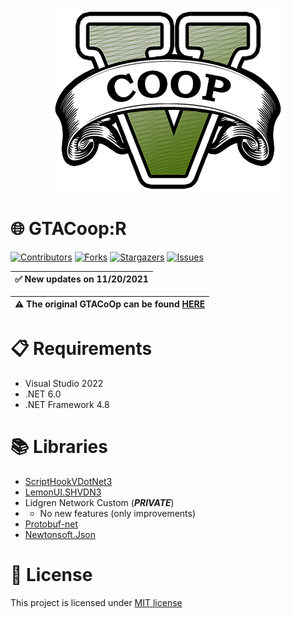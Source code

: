 <p align="center">
  <img src="Images/LOGO.png?raw=true" alt="GTACoop:R Image"/>
</p>

# 🌐 GTACoop:R
[![Contributors][contributors-shield]][contributors-url]
[![Forks][forks-shield]][forks-url]
[![Stargazers][stars-shield]][stars-url]
[![Issues][issues-shield]][issues-url]

| ✅ New updates on 11/20/2021 |
| --- |

| ⚠️ The original GTACoOp can be found [HERE](https://gtacoop.com/) |
| --- |


# 📋 Requirements
- Visual Studio 2022
- .NET 6.0
- .NET Framework 4.8

# 📚 Libraries
- [ScriptHookVDotNet3](https://github.com/crosire/scripthookvdotnet/tree/9edc0871bd857616a39055cbd31b33f6c2b8160e)
- [LemonUI.SHVDN3](https://github.com/justalemon/LemonUI/tree/1342949cd19eaa4115990793311681ea1568054c)
- Lidgren Network Custom (***PRIVATE***)
- - No new features (only improvements)
- [Protobuf-net](https://www.nuget.org/packages/protobuf-net/2.4.6)
- [Newtonsoft.Json](https://www.nuget.org/packages/Newtonsoft.Json/13.0.1)

# 📝 License
This project is licensed under [MIT license](https://github.com/GTACoop-R/GTACoop-R/blob/main/LICENSE)

[contributors-shield]: https://img.shields.io/github/contributors/GTACoop-R/GTACoop-R.svg?style=for-the-badge
[contributors-url]: https://github.com/GTACoop-R/GTACoop-R/graphs/contributors
[forks-shield]: https://img.shields.io/github/forks/GTACoop-R/GTACoop-R.svg?style=for-the-badge
[forks-url]: https://github.com/GTACoop-R/GTACoop-R/network/members
[stars-shield]: https://img.shields.io/github/stars/GTACoop-R/GTACoop-R.svg?style=for-the-badge
[stars-url]: https://github.com/GTACoop-R/GTACoop-R/stargazers
[issues-shield]: https://img.shields.io/github/issues/GTACoop-R/GTACoop-R.svg?style=for-the-badge
[issues-url]: https://github.com/GTACoop-R/GTACoop-R/issues
